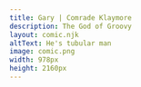 ```yaml
---
title: Gary | Comrade Klaymore
description: The God of Groovy
layout: comic.njk
altText: He's tubular man
image: comic.png
width: 978px
height: 2160px
---
```


